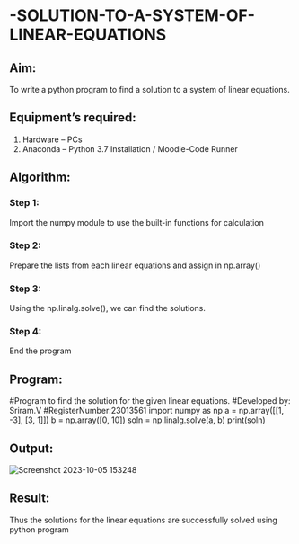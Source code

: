 # -SOLUTION-TO-A-SYSTEM-OF-LINEAR-EQUATIONS
## Aim:
To write a python program to find a solution to a system of linear equations.
## Equipment’s required:
1. 	Hardware – PCs
2. 	Anaconda – Python 3.7 Installation / Moodle-Code Runner
## Algorithm:
### Step 1: 
Import the numpy module to use the built-in functions for calculation
### Step 2: 
Prepare the lists from each linear equations and assign in np.array()
### Step 3: 
Using the np.linalg.solve(), we can find the solutions.
### Step 4: 
End the program
## Program:
#Program to find the solution for the given linear equations.
#Developed by: Sriram.V
#RegisterNumber:23013561
import numpy as np
a = np.array([[1, -3], [3, 1]])
b = np.array([0, 10])
soln = np.linalg.solve(a, b)
print(soln)
## Output:
![Screenshot 2023-10-05 153248](https://github.com/Darkwebnew/-SOLUTION-TO-A-SYSTEM-OF-LINEAR-EQUATIONS/assets/143114486/39904478-ca23-4ada-a9c9-17a585574e80)
## Result: 
Thus the solutions for the linear equations are successfully solved using python program

